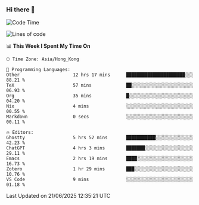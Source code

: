 ### Hi there 👋

<!--
**nicehiro/nicehiro** is a ✨ _special_ ✨ repository because its `README.md` (this file) appears on your GitHub profile.

Here are some ideas to get you started:

- 🔭 I’m currently working on ...
- 🌱 I’m currently learning ...
- 👯 I’m looking to collaborate on ...
- 🤔 I’m looking for help with ...
- 💬 Ask me about ...
- 📫 How to reach me: ...
- 😄 Pronouns: ...
- ⚡ Fun fact: ...
-->

<!--START_SECTION:waka-->
![Code Time](http://img.shields.io/badge/Code%20Time-744%20hrs%2042%20mins-blue)

![Lines of code](https://img.shields.io/badge/From%20Hello%20World%20I%27ve%20Written-1.7%20million%20lines%20of%20code-blue)

📊 **This Week I Spent My Time On** 

```text
🕑︎ Time Zone: Asia/Hong_Kong

💬 Programming Languages: 
Other                    12 hrs 17 mins      ██████████████████████░░░   88.21 % 
TeX                      57 mins             ██░░░░░░░░░░░░░░░░░░░░░░░   06.93 % 
Org                      35 mins             █░░░░░░░░░░░░░░░░░░░░░░░░   04.20 % 
Nix                      4 mins              ░░░░░░░░░░░░░░░░░░░░░░░░░   00.55 % 
Markdown                 0 secs              ░░░░░░░░░░░░░░░░░░░░░░░░░   00.11 % 

🔥 Editors: 
Ghostty                  5 hrs 52 mins       ███████████░░░░░░░░░░░░░░   42.23 % 
ChatGPT                  4 hrs 3 mins        ███████░░░░░░░░░░░░░░░░░░   29.11 % 
Emacs                    2 hrs 19 mins       ████░░░░░░░░░░░░░░░░░░░░░   16.73 % 
Zotero                   1 hr 29 mins        ███░░░░░░░░░░░░░░░░░░░░░░   10.76 % 
VS Code                  9 mins              ░░░░░░░░░░░░░░░░░░░░░░░░░   01.18 % 
```


 Last Updated on 21/06/2025 12:35:21 UTC
<!--END_SECTION:waka-->
